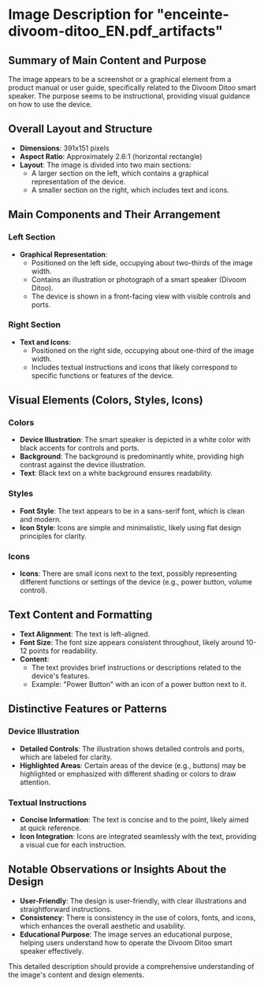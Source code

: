 # Image Description for "enceinte-divoom-ditoo_EN.pdf_artifacts"

## Summary of Main Content and Purpose

The image appears to be a screenshot or a graphical element from a product manual or user guide, specifically related to the Divoom Ditoo smart speaker. The purpose seems to be instructional, providing visual guidance on how to use the device.

## Overall Layout and Structure

- **Dimensions**: 391x151 pixels
- **Aspect Ratio**: Approximately 2.6:1 (horizontal rectangle)
- **Layout**: The image is divided into two main sections:
  - A larger section on the left, which contains a graphical representation of the device.
  - A smaller section on the right, which includes text and icons.

## Main Components and Their Arrangement

### Left Section
- **Graphical Representation**:
  - Positioned on the left side, occupying about two-thirds of the image width.
  - Contains an illustration or photograph of a smart speaker (Divoom Ditoo).
  - The device is shown in a front-facing view with visible controls and ports.

### Right Section
- **Text and Icons**:
  - Positioned on the right side, occupying about one-third of the image width.
  - Includes textual instructions and icons that likely correspond to specific functions or features of the device.

## Visual Elements (Colors, Styles, Icons)

### Colors
- **Device Illustration**: The smart speaker is depicted in a white color with black accents for controls and ports.
- **Background**: The background is predominantly white, providing high contrast against the device illustration.
- **Text**: Black text on a white background ensures readability.

### Styles
- **Font Style**: The text appears to be in a sans-serif font, which is clean and modern.
- **Icon Style**: Icons are simple and minimalistic, likely using flat design principles for clarity.

### Icons
- **Icons**: There are small icons next to the text, possibly representing different functions or settings of the device (e.g., power button, volume control).

## Text Content and Formatting

- **Text Alignment**: The text is left-aligned.
- **Font Size**: The font size appears consistent throughout, likely around 10-12 points for readability.
- **Content**:
  - The text provides brief instructions or descriptions related to the device's features.
  - Example: "Power Button" with an icon of a power button next to it.

## Distinctive Features or Patterns

### Device Illustration
- **Detailed Controls**: The illustration shows detailed controls and ports, which are labeled for clarity.
- **Highlighted Areas**: Certain areas of the device (e.g., buttons) may be highlighted or emphasized with different shading or colors to draw attention.

### Textual Instructions
- **Concise Information**: The text is concise and to the point, likely aimed at quick reference.
- **Icon Integration**: Icons are integrated seamlessly with the text, providing a visual cue for each instruction.

## Notable Observations or Insights About the Design

- **User-Friendly**: The design is user-friendly, with clear illustrations and straightforward instructions.
- **Consistency**: There is consistency in the use of colors, fonts, and icons, which enhances the overall aesthetic and usability.
- **Educational Purpose**: The image serves an educational purpose, helping users understand how to operate the Divoom Ditoo smart speaker effectively.

This detailed description should provide a comprehensive understanding of the image's content and design elements.
